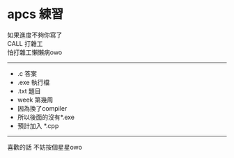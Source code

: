 # apcs 練習
如果進度不夠你寫了\
CALL 打雜工\
怕打雜工懶懶病owo
***
* .c 答案
* .exe 執行檔
* .txt 題目
* week 第幾周
* 因為換了compiler 
* 所以後面的沒有*.exe
* 預計加入 *.cpp
*** 
喜歡的話 不妨按個星星owo